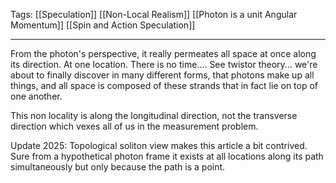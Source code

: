 Tags: [[Speculation]] [[Non-Local Realism]] [[Photon is a unit Angular Momentum]] [[Spin and Action Speculation]]
___
From the photon's perspective, it really permeates all space at once along its direction. At one location. There is no time.... See twistor theory... we're about to finally discover in many different forms, that photons make up all things, and all space is composed of these strands that in fact lie on top of one another. 

This non locality is along the longitudinal direction, not the transverse direction which vexes all of us in the measurement problem. 


Update 2025: Topological soliton view makes this article a bit contrived. Sure from a hypothetical photon frame it exists at all locations along its path simultaneously but only because the path is a point. 